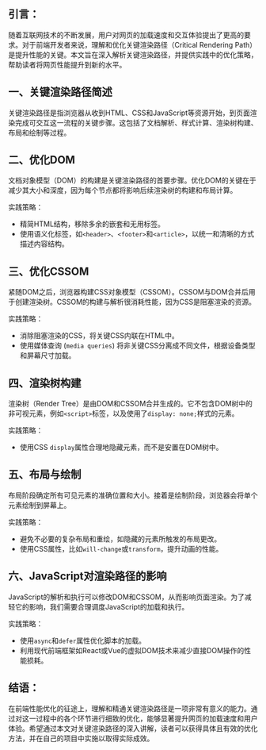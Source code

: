 ## 引言：
随着互联网技术的不断发展，用户对网页的加载速度和交互体验提出了更高的要求。对于前端开发者来说，理解和优化关键渲染路径（Critical Rendering Path）是提升性能的关键。本文旨在深入解析关键渲染路径，并提供实践中的优化策略，帮助读者将网页性能提升到新的水平。

## 一、关键渲染路径简述
关键渲染路径是指浏览器从收到HTML、CSS和JavaScript等资源开始，到页面渲染完成可交互这一流程的关键步骤。这包括了文档解析、样式计算、渲染树构建、布局和绘制等过程。

## 二、优化DOM
文档对象模型（DOM）的构建是关键渲染路径的首要步骤。优化DOM的关键在于减少其大小和深度，因为每个节点都将影响后续渲染树的构建和布局计算。

实践策略：
- 精简HTML结构，移除多余的嵌套和无用标签。
- 使用语义化标签，如`<header>`、`<footer>`和`<article>`，以统一和清晰的方式描述内容结构。

## 三、优化CSSOM
紧随DOM之后，浏览器构建CSS对象模型（CSSOM）。CSSOM与DOM合并后用于创建渲染树。CSSOM的构建与解析很消耗性能，因为CSS是阻塞渲染的资源。

实践策略：
- 消除阻塞渲染的CSS，将关键CSS内联在HTML中。
- 使用媒体查询 (`media queries`) 将非关键CSS分离成不同文件，根据设备类型和屏幕尺寸加载。

## 四、渲染树构建
渲染树（Render Tree）是由DOM和CSSOM合并生成的。它不包含DOM树中的非可视元素，例如`<script>`标签，以及使用了`display: none;`样式的元素。

实践策略：
- 使用CSS `display`属性合理地隐藏元素，而不是安置在DOM树中。

## 五、布局与绘制
布局阶段确定所有可见元素的准确位置和大小。接着是绘制阶段，浏览器会将单个元素绘制到屏幕上。

实践策略：
- 避免不必要的复杂布局和重绘，如隐藏的元素所触发的布局更改。
- 使用CSS属性，比如`will-change`或`transform`，提升动画的性能。

## 六、JavaScript对渲染路径的影响
JavaScript的解析和执行可以修改DOM和CSSOM，从而影响页面渲染。为了减轻它的影响，我们需要合理调度JavaScript的加载和执行。

实践策略：
- 使用`async`和`defer`属性优化脚本的加载。
- 利用现代前端框架如React或Vue的虚拟DOM技术来减少直接DOM操作的性能损耗。

## 结语：
在前端性能优化的征途上，理解和精通关键渲染路径是一项非常有意义的能力。通过对这一过程中的各个环节进行细致的优化，能够显著提升网页的加载速度和用户体验。希望通过本文对关键渲染路径的深入讲解，读者可以获得具体且有效的优化方法，并在自己的项目中实施以取得实际成效。